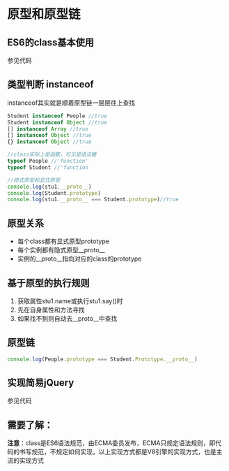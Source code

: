 # 原型和原型链

## ES6的class基本使用

参见代码

## 类型判断 instanceof
instanceof其实就是顺着原型链一层层往上查找
```js
Student instanceof People //true
Student instanceof Object //true
[] instanceof Array //true
[] instanceof Object //true
{} instanceof Object //true

//class实际上是函数，可见是语法糖
typeof People //'function'
typeof Student //'function

//隐式原型和显式原型
console.log(stu1.__proto__)
console.log(Student.prototype)
console.log(stu1.__proto__ === Student.prototype)//true
```

## 原型关系

- 每个class都有显式原型prototype
- 每个实例都有隐式原型\_\_proto\_\_
- 实例的\_\_proto\_\_指向对应的class的prototype

## 基于原型的执行规则

1. 获取属性stu1.name或执行stu1.say()时
2. 先在自身属性和方法寻找
3. 如果找不到则自动去\_\_proto\_\_中查找

## 原型链

```js
console.log(People.prototype === Student.Prototype.__proto__)
```

## 实现简易jQuery
参见代码

## 需要了解：



**注意**：class是ES6语法规范，由ECMA委员发布，ECMA只规定语法规则，即代码的书写规范，不规定如何实现，以上实现方式都是V8引擎的实现方式，也是主流的实现方式
